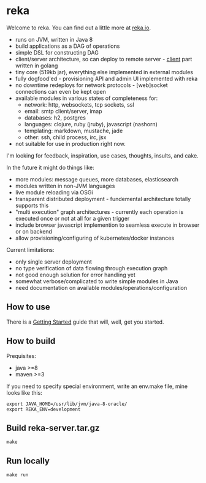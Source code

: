 # reka

Welcome to reka. You can find out a little more at [reka.io](https://reka.io).

* runs on JVM, written in Java 8
* build applications as a DAG of operations
* simple DSL for constructing DAG
* client/server architecture, so can deploy to remote server - [client](https://github.com/nicksellen/reka-cli) part written in golang
* tiny core (519kb jar), everything else implemented in external modules
* fully dogfood'ed - provisioning API and admin UI implemented with reka
* no downtime redeploys for network protocols - [web]socket connections can even be kept open
* available modules in various states of completeness for:
  * network: http, websockets, tcp sockets, ssl
  * email: smtp client/server, imap
  * databases: h2, postgres
  * languages: clojure, ruby (jruby), javascript (nashorn)
  * templating: markdown, mustache, jade
  * other: ssh, child process, irc, jsx
* not suitable for use in production right now.

I'm looking for feedback, inspiration, use cases, thoughts, insults, and cake.

In the future it might do things like:

* more modules: message queues, more databases, elasticsearch
* modules written in non-JVM languages
* live module reloading via OSGi
* transparent distributed deployment - fundemental architecture totally supports this
* "multi execution" graph architectures - currently each operation is executed once or not at all for a given trigger
* include browser javascript implemention to seamless execute in browser or on backend
* allow provisioning/configuring of kubernetes/docker instances

Current limitations:

* only single server deployment
* no type verification of data flowing through execution graph
* not good enough solution for error handling yet
* somewhat verbose/complicated to write simple modules in Java
* need documentation on available modules/operations/configuration

## How to use

There is a [Getting Started](https://reka.io/getting-started) guide that will, well, get you started.

## How to build

Prequisites:

* java >=8
* maven >=3

If you need to specify special environment, write an env.make file, mine looks like this:

```
export JAVA_HOME=/usr/lib/jvm/java-8-oracle/
export REKA_ENV=development
````

## Build reka-server.tar.gz

````
make
````

## Run locally

````
make run
````
